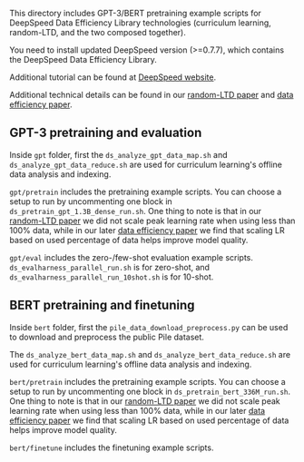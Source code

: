 This directory includes GPT-3/BERT pretraining example scripts for DeepSpeed Data Efficiency Library technologies (curriculum learning, random-LTD, and the two composed together).

You need to install updated DeepSpeed version (>=0.7.7), which contains the DeepSpeed Data Efficiency Library.

Additional tutorial can be found at [DeepSpeed website](https://www.deepspeed.ai/tutorials/data-efficiency/).

Additional technical details can be found in our [random-LTD paper](https://arxiv.org/abs/2211.11586) and [data efficiency paper](https://arxiv.org/abs/2212.03597).

## GPT-3 pretraining and evaluation
Inside ``gpt`` folder, first the ``ds_analyze_gpt_data_map.sh`` and ``ds_analyze_gpt_data_reduce.sh`` are used for curriculum learning's offline data analysis and indexing.

``gpt/pretrain`` includes the pretraining example scripts. You can choose a setup to run by uncommenting one block in ``ds_pretrain_gpt_1.3B_dense_run.sh``. One thing to note is that in our [random-LTD paper](https://arxiv.org/abs/2211.11586) we did not scale peak learning rate when using less than 100% data, while in our later [data efficiency paper](https://arxiv.org/abs/2212.03597) we find that scaling LR based on used percentage of data helps improve model quality.

``gpt/eval`` includes the zero-/few-shot evaluation example scripts. ``ds_evalharness_parallel_run.sh`` is for zero-shot, and ``ds_evalharness_parallel_run_10shot.sh`` is for 10-shot.

## BERT pretraining and finetuning
Inside ``bert`` folder, first the ``pile_data_download_preprocess.py`` can be used to download and preprocess the public Pile dataset.

The ``ds_analyze_bert_data_map.sh`` and ``ds_analyze_bert_data_reduce.sh`` are used for curriculum learning's offline data analysis and indexing.

``bert/pretrain`` includes the pretraining example scripts. You can choose a setup to run by uncommenting one block in ``ds_pretrain_bert_336M_run.sh``. One thing to note is that in our [random-LTD paper](https://arxiv.org/abs/2211.11586) we did not scale peak learning rate when using less than 100% data, while in our later [data efficiency paper](https://arxiv.org/abs/2212.03597) we find that scaling LR based on used percentage of data helps improve model quality.

``bert/finetune`` includes the finetuning example scripts.